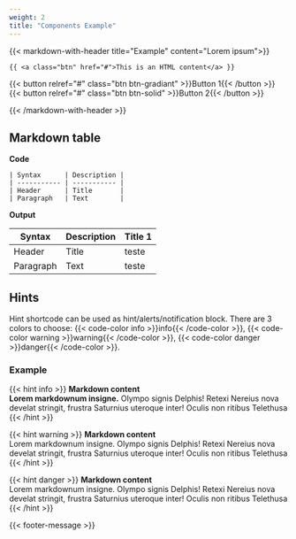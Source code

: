 ```yaml
---
weight: 2
title: "Components Example"
---
```


{{< markdown-with-header title="Example" content="Lorem ipsum">}}
```
{{ <a class="btn" href="#">This is an HTML content</a> }}
```

{{< button relref="#" class="btn btn-gradiant" >}}Button 1{{< /button >}}
{{< button relref="#" class="btn btn-solid" >}}Button 2{{< /button >}}

{{< /markdown-with-header >}} 

## Markdown table

**Code**

```
| Syntax      | Description |
| ----------- | ----------- |
| Header      | Title       |
| Paragraph   | Text        |
```

**Output**

| Syntax      | Description | Title 1 |
| ----------- | ----------- | ------- |
| Header      | Title       | teste   |
| Paragraph   | Text        | teste   |


## Hints

Hint shortcode can be used as hint/alerts/notification block.
There are 3 colors to choose: {{< code-color info >}}info{{< /code-color >}}, {{< code-color warning >}}warning{{< /code-color >}}, {{< code-color danger >}}danger{{< /code-color >}}.
### Example

{{< hint info >}}
**Markdown content**  
**Lorem markdownum insigne.** Olympo signis Delphis! Retexi Nereius nova develat
stringit, frustra Saturnius uteroque inter! Oculis non ritibus Telethusa
{{< /hint >}}

{{< hint warning >}}
**Markdown content**  
Lorem markdownum insigne. Olympo signis Delphis! Retexi Nereius nova develat
stringit, frustra Saturnius uteroque inter! Oculis non ritibus Telethusa
{{< /hint >}}

{{< hint danger >}}
**Markdown content**  
Lorem markdownum insigne. Olympo signis Delphis! Retexi Nereius nova develat
stringit, frustra Saturnius uteroque inter! Oculis non ritibus Telethusa
{{< /hint >}}

{{< footer-message >}}